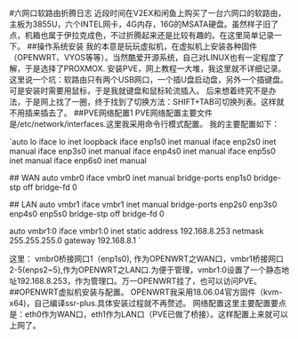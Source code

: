 #六网口软路由折腾日志
近段时间在V2EX和闲鱼上购买了一台六网口的软路由，主板为3855U，六个INTEL网卡，4G内存，16G的MSATA硬盘。虽然样子旧了点，机箱也属于伊拉克成色，不过折腾起来还是比较有趣的。在这里简单记录一下。
##操作系统安装
我的本意是玩玩虚拟机，在虚拟机上安装各种固件（OPENWRT、VYOS等等）。当然酷爱开源系统，自己对LINUX也有一定程度了解，于是选择了PROXMOX.
安装PVE，网上教程一大堆，我这里就不详细记录。
这里说一个坑：软路由只有两个USB网口，一个插U盘启动盘，另外一个插键盘。可是安装时需要用鼠标，于是我就键盘和鼠标轮流插入。
后来想着终究不是办法，于是网上找了一圈，终于找到了切换方法：SHIFT+TAB可切换列表。这样就不用插来插去了。
##PVE网络配置1
PVE网络配置主要文件是/etc/network/interfaces.这里我采用命令行模式配置。
我的主要配置如下：

`auto lo
iface lo inet loopback
iface enp1s0 inet manual
iface enp2s0 inet manual
iface enp3s0 inet manual
iface enp4s0 inet manual
iface enp5s0 inet manual
iface enp6s0 inet manual

\#\# WAN
auto vmbr0
iface vmbr0 inet manual
	bridge-ports enp1s0
	bridge-stp off
	bridge-fd 0

\#\# LAN
auto vmbr1 
iface vmbr1 inet manual
	bridge-ports enp2s0 enp3s0 enp4s0 enp5s0 
	bridge-stp off
	bridge-fd 0

auto vmbr1:0
iface vmbr1:0 inet static
	address 192.168.8.253
	netmask 255.255.255.0
	gateway 192.168.8.1
`

这里：
vmbr0桥接网口1（enp1s0), 作为OPENWRT之WAN口，vmbr1桥接网口2-5(enps2~5),作为OPENWRT之LAN口.为便于管理，vmbr1:0设置了一个静态地址192.168.8.253，作为管理口。万一OPENWRT挂了，也可以访问PVE。
##OPENWRT虚拟机安装与配置。
OPENWRT我采用18.06.04官方固件（kvm-x64)，自己编译ssr-plus.具体安装过程就不再赘述。
网络配置这里主要配置要点是：eth0作为WAN口，eth1作为LAN口（PVE已做了桥接）。这样配置上来就可以上网了。



